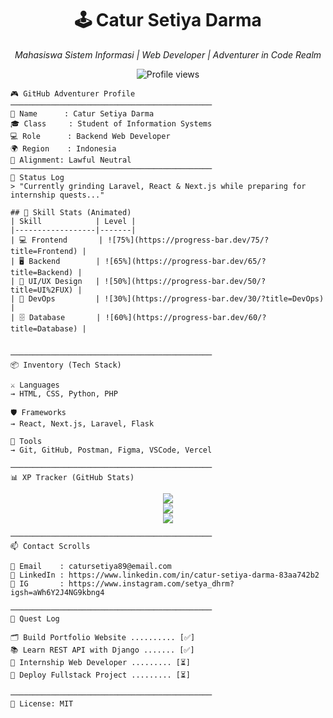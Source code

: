 
<h1 align="center">🕹️ Catur Setiya Darma</h1>
<p align="center"><i>Mahasiswa Sistem Informasi | Web Developer | Adventurer in Code Realm</i></p>

<p align="center">
  <img src="https://komarev.com/ghpvc/?username=Setiya86&label=Profile%20Views&color=blueviolet&style=flat" alt="Profile views" />
</p>

```
🎮 GitHub Adventurer Profile
─────────────────────────────────────────────
👤 Name      : Catur Setiya Darma  
🎓 Class     : Student of Information Systems  
💻 Role      : Backend Web Developer  
🌍 Region    : Indonesia  
🧭 Alignment: Lawful Neutral  
─────────────────────────────────────────────
💬 Status Log  
> "Currently grinding Laravel, React & Next.js while preparing for internship quests..."

## 🧪 Skill Stats (Animated)
| Skill            | Level |
|------------------|-------|
| 💻 Frontend       | ![75%](https://progress-bar.dev/75/?title=Frontend) |
| 🖥️ Backend        | ![65%](https://progress-bar.dev/65/?title=Backend) |
| 🎨 UI/UX Design   | ![50%](https://progress-bar.dev/50/?title=UI%2FUX) |
| 🔧 DevOps         | ![30%](https://progress-bar.dev/30/?title=DevOps) |
| 🗄️ Database       | ![60%](https://progress-bar.dev/60/?title=Database) |


─────────────────────────────────────────────
📦 Inventory (Tech Stack)

⚔️ Languages  
→ HTML, CSS, Python, PHP  

🛡️ Frameworks  
→ React, Next.js, Laravel, Flask  

🎒 Tools  
→ Git, GitHub, Postman, Figma, VSCode, Vercel

─────────────────────────────────────────────
📊 XP Tracker (GitHub Stats)
```

<p align="center">
  <img src="https://github-readme-stats.vercel.app/api?username=Setiya86&show_icons=true&theme=tokyonight" />
  <br />
  <img src="https://github-readme-streak-stats.herokuapp.com/?user=Setiya86&theme=tokyonight" />
  <br />
  <img src="https://github-readme-stats.vercel.app/api/top-langs/?username=Setiya86&layout=compact&theme=tokyonight" />
</p>

```
─────────────────────────────────────────────
📫 Contact Scrolls

📧 Email    : catursetiya89@email.com  
🔗 LinkedIn : https://www.linkedin.com/in/catur-setiya-darma-83aa742b2
📸 IG       : https://www.instagram.com/setya_dhrm?igsh=aWh6Y2J4NG9kbng4

─────────────────────────────────────────────
🏁 Quest Log

🗂️ Build Portfolio Website .......... [✅]  
📚 Learn REST API with Django ....... [✅]  
💼 Internship Web Developer ......... [⏳]  
🚀 Deploy Fullstack Project ......... [⏳]

─────────────────────────────────────────────
📝 License: MIT
```

